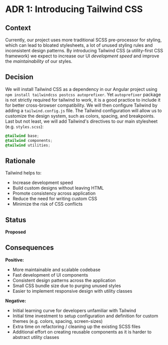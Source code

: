 # ADR 1: Introducing Tailwind CSS

## Context
Currently, our project uses more traditional SCSS pre-processor for styling, which can lead to bloated stylesheets, a lot of
unused styling rules and inconsistent design patterns. By introducing Tailwind CSS (a utility-first CSS framework) we expect to 
increase our UI *development speed* and improve the *maintainability* of our styles.

## Decision
We will install Tailwind CSS as a dependency in our Angular project using `npm install tailwindcss postcss autoprefixer`.
Yet `autoprefixer` package is not strictly required for tailwind to work, it is a good practice to include it for better cross-browser compatibility.
We will then configure Tailwind by adding a `tailwind.config.js` file. The Tailwind configuration will allow us to customize 
the design system, such as colors, spacing, and breakpoints. Last but not least, we will add Tailwind's directives to our main stylesheet (e.g. `styles.scss`):
```scss
@tailwind base;
@tailwind components;
@tailwind utilities;
```

## Rationale
Tailwind helps to:
- Increase development speed
- Build custom designs without leaving HTML
- Promote consistency across application
- Reduce the need for writing custom CSS
- Minimize the risk of CSS conflicts

## Status
**Proposed**

## Consequences
**Positive:**
- More maintainable and scalable codebase
- Fast development of UI components
- Consistent design patterns across the application
- Small CSS bundle size due to purging unused styles
- Easier to implement responsive design with utility classes

**Negative:**
- Initial learning curve for developers unfamiliar with Tailwind
- Initial time investment to setup configuration and definition for custom themes (e.g. colors, spacing, screen-sizes)
- Extra time on refactoring / cleaning up the existing SCSS files
- Additional effort on creating reusable components as it is harder to abstract utility classes
